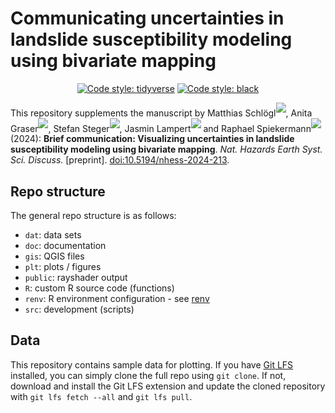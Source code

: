 # Communicating uncertainties in landslide susceptibility modeling using bivariate mapping

<p align="center">
    <a href="https://style.tidyverse.org">
        <img alt="Code style: tidyverse" src="https://img.shields.io/badge/codestyle-tidyverse-blue"></a>
    <a href="https://github.com/psf/black">
        <img alt="Code style: black" src="https://img.shields.io/badge/codestyle-black-000000.svg"></a>
</p>

This repository supplements the manuscript by
Matthias Schlögl<sup>[![](https://info.orcid.org/wp-content/uploads/2019/11/orcid_16x16.png)](https://orcid.org/0000-0002-4357-523X)</sup>,
Anita Graser<sup>[![](https://info.orcid.org/wp-content/uploads/2019/11/orcid_16x16.png)](https://orcid.org/0000-0001-5361-2885)</sup>,
Stefan Steger<sup>[![](https://info.orcid.org/wp-content/uploads/2019/11/orcid_16x16.png)](https://orcid.org/0000-0003-0886-5191)</sup>,
Jasmin Lampert<sup>[![](https://info.orcid.org/wp-content/uploads/2019/11/orcid_16x16.png)](https://orcid.org/0000-0002-0414-4525)</sup> and
Raphael Spiekermann<sup>[![](https://info.orcid.org/wp-content/uploads/2019/11/orcid_16x16.png)](https://orcid.org/0000-0002-4772-9750)</sup>
(2024):
**Brief communication: Visualizing uncertainties in landslide susceptibility modeling using bivariate mapping**.
*Nat. Hazards Earth Syst. Sci. Discuss.* [preprint]. [doi:10.5194/nhess-2024-213](https://doi.org/10.5194/nhess-2024-213).

## Repo structure 

The general repo structure is as follows:
- `dat`: data sets
- `doc`: documentation
- `gis`: QGIS files
- `plt`: plots / figures
- `public`: rayshader output
- `R`: custom R source code (functions)
- `renv`: R environment configuration - see [renv](https://rstudio.github.io/renv/articles/renv.html)
- `src`: development (scripts)

## Data

This repository contains sample data for plotting. If you have [Git LFS](https://git-lfs.com/) installed, you can simply clone the full repo using `git clone`. If not, download and install the Git LFS extension and update the cloned repository with `git lfs fetch --all` and `git lfs pull`.
